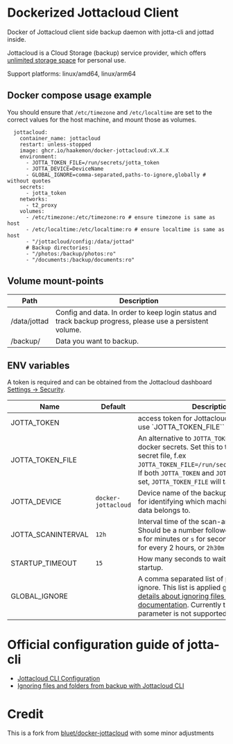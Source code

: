 # Dockerized Jottacloud Client
Docker of Jottacloud client side backup daemon with jotta-cli and jottad inside.

Jottacloud is a Cloud Storage (backup) service provider, which offers [unlimited storage space](https://www.jottacloud.com/en/pricing.html) for personal use.

Support platforms: linux/amd64, linux/arm64

## Docker compose usage example

You should ensure that `/etc/timezone` and `/etc/localtime` are set to the correct values for the host machine, and mount those as volumes.

```
  jottacloud:
    container_name: jottacloud
    restart: unless-stopped
    image: ghcr.io/haakemon/docker-jottacloud:vX.X.X
    environment:
      - JOTTA_TOKEN_FILE=/run/secrets/jotta_token
      - JOTTA_DEVICE=DeviceName
      - GLOBAL_IGNORE=comma-separated,paths-to-ignore,globally # without quotes
    secrets:
      - jotta_token
    networks:
      - t2_proxy
    volumes:
      - /etc/timezone:/etc/timezone:ro # ensure timezone is same as host
      - /etc/localtime:/etc/localtime:ro # ensure localtime is same as host
      - "/jottacloud/config:/data/jottad"
      # Backup directories:
      - "/photos:/backup/photos:ro"
      - "/documents:/backup/documents:ro"
```

## Volume mount-points
Path | Description
------------ | -------------
/data/jottad | Config and data. In order to keep login status and track backup progress, please use a persistent volume.
/backup/ | Data you want to backup.

## ENV variables
A token is required and can be obtained from the Jottacloud dashboard [Settings -> Security](https://www.jottacloud.com/web/secure).

Name | Default | Description
------------ | ------------ | ------------
JOTTA_TOKEN |  | access token for Jottacloud. Should prefer to use `JOTTA_TOKEN_FILE`` instead.
JOTTA_TOKEN_FILE | | An alternative to `JOTTA_TOKEN`, so you can use docker secrets. Set this to the path to the secret file, f.ex `JOTTA_TOKEN_FILE=/run/secrets/jotta_token`. If both `JOTTA_TOKEN` and `JOTTA_TOKEN_FILE` is set, `JOTTA_TOKEN_FILE` will take priority.
JOTTA_DEVICE | `docker-jottacloud` | Device name of the backup machine.  Used for identifying which machine these backup data belongs to.
JOTTA_SCANINTERVAL | `12h` | Interval time of the scan-and-backup. Should be a number followed by `h` for hours `m` for minutes or `s` for seconds. Example: `2h` for every 2 hours, or `2h30m` every 2,5 hours.
STARTUP_TIMEOUT | `15` | How many seconds to wait before retry startup.
GLOBAL_IGNORE | | A comma separated list of paths for paths to ignore. This list is applied globally. See [details about ignoring files in the documentation](https://docs.jottacloud.com/en/articles/1437235-ignoring-files-and-folders-from-backup-with-jottacloud-cli). Currently the `--backup` parameter is not supported in this image.

# Official configuration guide of jotta-cli
- [Jottacloud CLI Configuration
](https://docs.jottacloud.com/en/articles/2750154-jottacloud-cli-configuration)
- [Ignoring files and folders from backup with Jottacloud CLI](https://docs.jottacloud.com/en/articles/1437235-ignoring-files-and-folders-from-backup-with-jottacloud-cli)

# Credit
This is a fork from [bluet/docker-jottacloud](https://github.com/bluet/docker-jottacloud) with some minor adjustments
